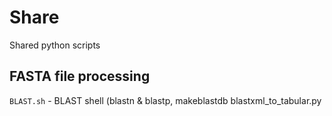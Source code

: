 # Share
Shared python scripts

## FASTA file processing
`BLAST.sh` - BLAST shell (blastn & blastp, makeblastdb blastxml_to_tabular.py
